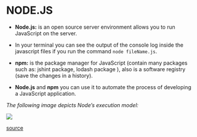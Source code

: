 # NODE.JS


- **Node.js:** is an open source server environment allows you to run JavaScript on the server.

- In your terminal you can see the output of the console log inside the javascript files if you run the command `node fileName.js`.

- **npm:**  is the package manager for JavaScript (contain many packages such as: jshint package, lodash package ), also is a software registry (save the changes in a history). 

- **Node.js** and **npm** you can use it to automate the process of developing a JavaScript application.


*The following image depicts Node’s execution model:*


![](https://uploads.sitepoint.com/wp-content/uploads/2012/10/1516152673node_event_loop.png)



[source](https://www.sitepoint.com/an-introduction-to-node-js/)

